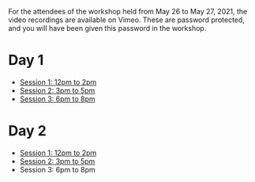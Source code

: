 For the attendees of the workshop held from May 26 to May 27, 2021, the video recordings are available on Vimeo.
These are password protected, and you will have been given this password in the workshop.

# Day 1

* [Session 1: 12pm to 2pm](https://vimeo.com/555213478)
* [Session 2: 3pm to 5pm](https://vimeo.com/555289140)
* [Session 3: 6pm to 8pm](https://vimeo.com/555381331)

# Day 2

* [Session 1: 12pm to 2pm](https://vimeo.com/555706173)
* [Session 2: 3pm to 5pm](https://vimeo.com/555792473)
* Session 3: 6pm to 8pm

